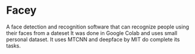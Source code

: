 # Facey
A face detection and recognition software that can recognize people using their faces from a dateset
It was done in Google Colab and uses small personal dataset. 
It uses MTCNN and deepface by MIT do complete its tasks.
